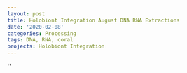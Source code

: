 ```yaml
---
layout: post
title: Holobiont Integration August DNA RNA Extractions
date: '2020-02-08'
categories: Processing
tags: DNA, RNA, coral
projects: Holobiont Integration
---
```



''



